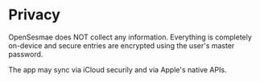 # Privacy

OpenSesmae does NOT collect any information. Everything is completely on-device and secure entries are encrypted using the user's master password.

The app may sync via iCloud securily and via Apple's native APIs.